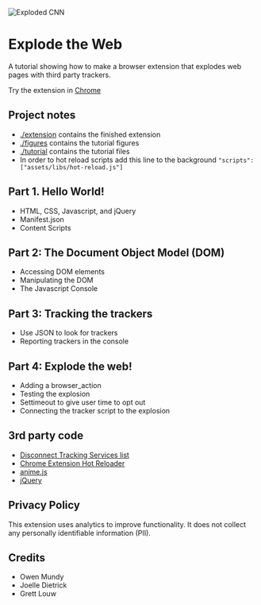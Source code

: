 
![Exploded CNN](https://github.com/sneakaway-studio/explode-the-web/blob/master/screenshots/exploded-cnn-440x280.png "Exploded CNN")



# Explode the Web

A tutorial showing how to make a browser extension that explodes web pages with third party trackers.

Try the extension in [Chrome](https://chrome.google.com/webstore/detail/explode-the-web/dmedbnfdhjfppcgbccpfaigicbnajhod)





## Project notes

* [./extension](./extension) contains the finished extension
* [./figures](./figures) contains the tutorial figures
* [./tutorial](./tutorial) contains the tutorial files
* In order to hot reload scripts add this line to the background `"scripts": ["assets/libs/hot-reload.js"]`


## Part 1. Hello World!

* HTML, CSS, Javascript, and jQuery
* Manifest.json
* Content Scripts


## Part 2: The Document Object Model (DOM)

* Accessing DOM elements
* Manipulating the DOM
* The Javascript Console


## Part 3: Tracking the trackers

* Use JSON to look for trackers
* Reporting trackers in the console


## Part 4: Explode the web!

* Adding a browser_action
* Testing the explosion
* Settimeout to give user time to opt out
* Connecting the tracker script to the explosion


## 3rd party code

* [Disconnect Tracking Services list](https://github.com/disconnectme/disconnect-tracking-protection)
* [Chrome Extension Hot Reloader](https://github.com/xpl/crx-hotreload)
* [anime.js](https://github.com/juliangarnier/anime)
* [jQuery](https://jquery.org)


## Privacy Policy

This extension uses analytics to improve functionality. It does not collect any personally identifiable information (PII).


## Credits

* Owen Mundy
* Joelle Dietrick
* Grett Louw
